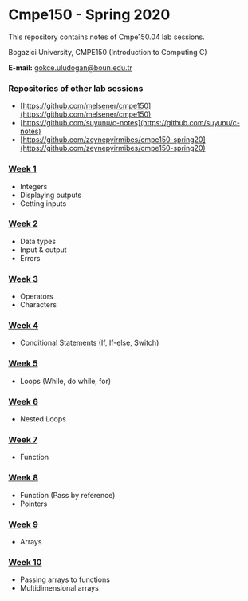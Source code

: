 # Cmpe150 - Spring 2020

This repository contains notes of Cmpe150.04 lab sessions. 

Bogazici University, CMPE150 (Introduction to Computing C) 

**E-mail:** gokce.uludogan@boun.edu.tr

### Repositories of other lab sessions

* [https://github.com/melsener/cmpe150](https://github.com/melsener/cmpe150)
* [https://github.com/suyunu/c-notes](https://github.com/suyunu/c-notes)
* [https://github.com/zeynepyirmibes/cmpe150-spring20](https://github.com/zeynepyirmibes/cmpe150-spring20)

### [Week 1](week01/)

- Integers
- Displaying outputs
- Getting inputs

### [Week 2](week02/)

* Data types
* Input & output
* Errors

### [Week 3](week03/)

* Operators
* Characters 

### [Week 4](week04/)

* Conditional Statements (If, If-else, Switch)

### [Week 5](week05/)

* Loops (While, do while, for)

### [Week 6](week06/)

* Nested Loops

### [Week 7](week07/)

* Function

### [Week 8](week08/)

* Function (Pass by reference)
* Pointers

### [Week 9](week09/)

* Arrays

### [Week 10](https://github.com/sb-b/cmpe150-spring2020/tree/master/Week10/)

* Passing arrays to functions
* Multidimensional arrays
